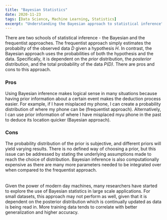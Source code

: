 ```yaml
---
title: "Bayesian Statistics"
date: 2020-11-23
tags: [Data Science, Machine Learning, Statistics]
excerpt: "Understanding the Bayesian approach to statistical inference"
---
```


There are two schools of statistical inference - the Bayesian and the frequentist approaches. The frequentist approach simply estimates the probabilty of the observed data *D* given a hypothesis *H*. In contrast, the Bayesian approach uses the probabilities of both the hypothesis and the data. Specifically, it is dependent on the *prior* distribution, the *posterior* distribution, and the total probability of the data *P(D)*. There are pros and cons to this approach. 

### Pros
Using Bayesian inference makes logical sense in many situations because having prior information about a certain event makes the deduction process easier. For example, if I have misplaced my phone, I can create a probability distribution of where my phone can be (frequentist approach). Alternatively, I can use prior information of where I have misplaced myu phone in the past to deduce its location quicker (Bayesian approach). 

### Cons
The probability distribution of the prior is subjective, and different priors will yield varying results. There is no defined way of choosing a prior, but this issue can be addressed by stating the underlying assumptions made to reach the choice of distribution. Bayesian inference is also computationally expensive as there are many more parameters needed to be integrated over when compared to the frequentist approach. 
<br>
<br>
<br>
Given the power of modern day machines, many researchers have started to explore the use of Bayesian statistics in large scale applications. For small datasets, this approach may not perform as well, given that it is dependent on the posterior distribution which is continually updated as data is being read in. More training data tends to correlate with better generalization and higher accuracy. 

